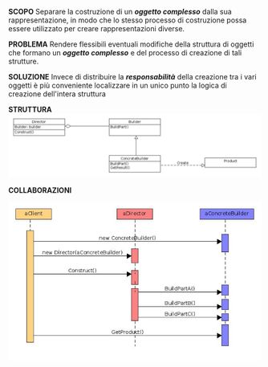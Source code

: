 **SCOPO**
Separare la costruzione di un ***oggetto complesso*** dalla sua rappresentazione, in modo che lo stesso processo di costruzione possa essere utilizzato per creare rappresentazioni diverse.

**PROBLEMA**
Rendere flessibili eventuali modifiche della struttura di oggetti che formano un ***oggetto complesso*** e del processo di creazione di tali strutture.

**SOLUZIONE**
Invece di distribuire la ***responsabilità*** della creazione tra i vari oggetti è più conveniente localizzare in un unico punto la logica di creazione dell'intera struttura

**STRUTTURA**
<img src="builder_structure.jpg">

**COLLABORAZIONI**

<img src="builder_collaborations.jpg">
